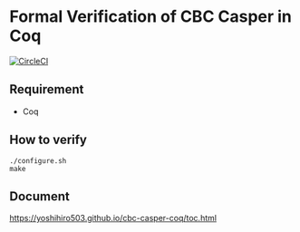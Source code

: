 # Formal Verification of CBC Casper in Coq

[![CircleCI](https://circleci.com/gh/yoshihiro503/cbc-casper-coq.svg?style=svg)](https://circleci.com/gh/yoshihiro503/cbc-casper-coq)

## Requirement

- Coq

## How to verify

```console
./configure.sh
make
```

## Document

https://yoshihiro503.github.io/cbc-casper-coq/toc.html